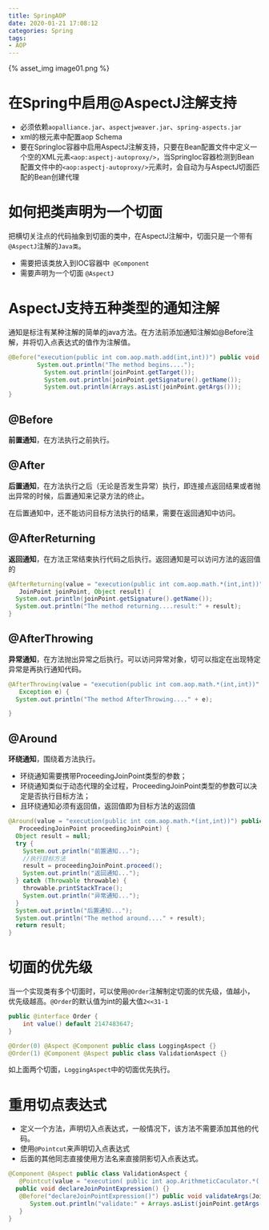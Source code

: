 ```yaml
---
title: SpringAOP
date: 2020-01-21 17:08:12
categories: Spring
tags: 
- AOP
---
```



{% asset_img image01.png  %}

<!-- more -->

# 在Spring中启用@AspectJ注解支持

- 必须依赖`aopalliance.jar`、`aspectjweaver.jar`、`spring-aspects.jar`
- xml的<beans>根元素中配置aop Schema
- 要在SpringIoc容器中启用AspectJ注解支持，只要在Bean配置文件中定义一个空的XML元素`<aop:aspectj-autoproxy/>`，当SpringIoc容器检测到Bean配置文件中的`<aop:aspectj-autoproxy/>`元素时，会自动为与AspectJ切面匹配的Bean创建代理

# 如何把类声明为一个切面

把横切关注点的代码抽象到切面的类中，在AspectJ注解中，切面只是一个带有`@AspectJ`注解的`Java类`。

- 需要把该类放入到IOC容器中` @Component`
- 需要声明为一个切面 `@AspectJ`

# AspectJ支持五种类型的通知注解

通知是标注有某种注解的简单的java方法。在方法前添加通知注解如@Before注解，并将切入点表达式的值作为注解值。

```java
@Before("execution(public int com.aop.math.add(int,int))") public void beforeMethod(JoinPoint joinPoint){
    	System.out.println("The method begins....");
		  System.out.println(joinPoint.getTarget());
		  System.out.println(joinPoint.getSignature().getName());
		  System.out.println(Arrays.asList(joinPoint.getArgs()));
}
```

## @Before 

**前置通知**，在方法执行之前执行。

## @After

**后置通知**，在方法执行之后（无论是否发生异常）执行，即连接点返回结果或者抛出异常的时候，后置通知来记录方法的终止。

在后置通知中，还不能访问目标方法执行的结果，需要在返回通知中访问。

## @AfterReturning

**返回通知**，在方法正常结束执行代码之后执行。返回通知是可以访问方法的返回值的

```java
@AfterReturning(value = "execution(public int com.aop.math.*(int,int))", returning = "result") public void afterReturning(
   JoinPoint joinPoint, Object result) {
  System.out.println(joinPoint.getSignature().getName());
  System.out.println("The method returning....result:" + result);
}
```

## @AfterThrowing

**异常通知**，在方法抛出异常之后执行。可以访问异常对象，切可以指定在出现特定异常是再执行通知代码。

```java
@AfterThrowing(value = "execution(public int com.aop.math.*(int,int))", throwing = "e") public void afterThrowing(
   Exception e) {
  System.out.println("The method AfterThrowing...." + e);

}
```

## @Around

**环绕通知**，围绕着方法执行。

- 环绕通知需要携带ProceedingJoinPoint类型的参数；
- 环绕通知类似于动态代理的全过程，ProceedingJoinPoint类型的参数可以决定是否执行目标方法；
- 且环绕通知必须有返回值，返回值即为目标方法的返回值

```java
@Around(value = "execution(public int com.aop.math.*(int,int))") public Object afteAroundrThrowing(
   ProceedingJoinPoint proceedingJoinPoint) {
  Object result = null;
  try {
    System.out.println("前置通知...");
    //执行目标方法
    result = proceedingJoinPoint.proceed();
    System.out.println("返回通知...");
  } catch (Throwable throwable) {
    throwable.printStackTrace();
    System.out.println("异常通知...");
  }
  System.out.println("后置通知...");
  System.out.println("The method around...." + result);
  return result;
}
```

# 切面的优先级

当一个实现类有多个切面时，可以使用`@Order`注解制定切面的优先级，值越小，优先级越高。`@Order`的默认值为int的最大值`2<<31-1`

```java
public @interface Order {
    int value() default 2147483647;
}
```

```java
@Order(0) @Aspect @Component public class LoggingAspect {}
@Order(1) @Component @Aspect public class ValidationAspect {}
```

如上面两个切面，`LoggingAspect`中的切面优先执行。

# 重用切点表达式

- 定义一个方法，声明切入点表达式，一般情况下，该方法不需要添加其他的代码。
- 使用`@Pointcut`来声明切入点表达式
- 后面的其他同志直接使用方法名来直接阴影切入点表达式。

```java
@Component @Aspect public class ValidationAspect {
   @Pointcut(value = "execution( public int aop.ArithmeticCaculator.*(..))") 
  public void declareJoinPointExpression() {}
   @Before("declareJoinPointExpression()") public void validateArgs(JoinPoint joinPoint) {
      System.out.println("validate:" + Arrays.asList(joinPoint.getArgs()));
   }
}
```